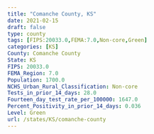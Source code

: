 ```yaml
---
title: "Comanche County, KS"
date: 2021-02-15
draft: false
type: county
tags: [FIPS:20033.0,FEMA:7.0,Non-core,Green]
categories: [KS]
County: Comanche County
State: KS
FIPS: 20033.0
FEMA_Region: 7.0
Population: 1700.0
NCHS_Urban_Rural_Classification: Non-core
Tests_in_prior_14_days: 28.0
Fourteen_day_test_rate_per_100000: 1647.0
Percent_Positivity_in_prior_14_days: 0.036
Level: Green
url: /states/KS/comanche-county
---
```



